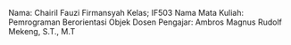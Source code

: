 Nama: Chairil Fauzi Firmansyah
Kelas; IF503
Nama Mata Kuliah: Pemrograman Berorientasi Objek
Dosen Pengajar: Ambros Magnus Rudolf Mekeng, S.T., M.T
